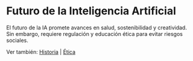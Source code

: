 # Futuro de la Inteligencia Artificial

El futuro de la IA promete avances en salud, sostenibilidad y creatividad.  
Sin embargo, requiere regulación y educación ética para evitar riesgos sociales.

Ver también: [Historia](articulo-1.md) | [Ética](articulo-4.md)
